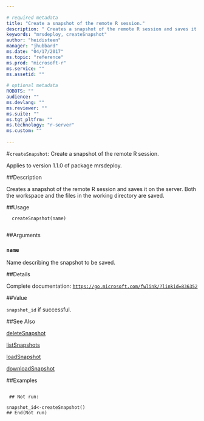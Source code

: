 ```yaml
--- 
 
# required metadata 
title: "Create a snapshot of the remote R session." 
description: " Creates a snapshot of the remote R session and saves it on the server. Both the workspace and the files in the working directory are saved. " 
keywords: "mrsdeploy, createSnapshot" 
author: "heidisteen" 
manager: "jhubbard" 
ms.date: "04/17/2017" 
ms.topic: "reference" 
ms.prod: "microsoft-r" 
ms.service: "" 
ms.assetid: "" 
 
# optional metadata 
ROBOTS: "" 
audience: "" 
ms.devlang: "" 
ms.reviewer: "" 
ms.suite: "" 
ms.tgt_pltfrm: "" 
ms.technology: "r-server" 
ms.custom: "" 
 
--- 
```

 
 
 
 
 #`createSnapshot`: Create a snapshot of the remote R session.

 Applies to version 1.1.0 of package mrsdeploy.
 
 ##Description
 
Creates a snapshot of the remote R session and saves it on the server. Both the workspace
and the files in the working directory are saved.
 
 
 ##Usage

```   
  createSnapshot(name)
 
```
 
 ##Arguments

   
  
 ### `name`
 Name describing the snapshot to be saved. 
  
 
 
 ##Details
 
Complete documentation: [`https://go.microsoft.com/fwlink/?linkid=836352`](https://go.microsoft.com/fwlink/?linkid=836352)

 
 
 ##Value
 
`snapshot_id` if successful.
 
 ##See Also
 
[deleteSnapshot](deletesnapshot.md)

[listSnapshots](listsnapshots.md)

[loadSnapshot](loadsnapshot.md)

[downloadSnapshot](downloadsnapshot.md)
   
 ##Examples

 ```
   
  ## Not run:
 
snapshot_id<-createSnapshot()
 ## End(Not run) 
  
 
```
 
 
